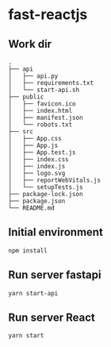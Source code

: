 # fast-reactjs


## Work dir

    .
    ├── api
    │   ├── api.py
    │   ├── requirements.txt
    │   └── start-api.sh
    ├── public
    │   ├── favicon.ico
    │   ├── index.html
    │   ├── manifest.json
    │   └── robots.txt
    ├── src
    │   ├── App.css
    │   ├── App.js
    │   ├── App.test.js
    │   ├── index.css
    │   ├── index.js
    │   ├── logo.svg
    │   ├── reportWebVitals.js
    │   └── setupTests.js
    ├── package-lock.json
    ├── package.json
    └── README.md 


## Initial environment

`npm install`

## Run server fastapi
`yarn start-api`


## Run server React
`yarn start`
